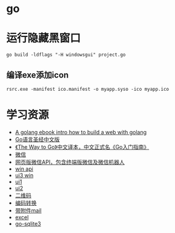# go

# 运行隐藏黑窗口 #
	go build -ldflags "-H windowsgui" project.go

## 编译exe添加icon ##

	rsrc.exe -manifest ico.manifest -o myapp.syso -ico myapp.ico

# 学习资源 #

- [A golang ebook intro how to build a web with golang](https://github.com/astaxie/build-web-application-with-golang)
- [Go语言圣经中文版](https://github.com/gopl-zh/gopl-zh.github.com)
- [《The Way to Go》中文译本，中文正式名《Go入门指南》](https://github.com/Unknwon/the-way-to-go_ZH_CN)
- [微信](https://github.com/liushuchun/wechatcmd)
- [网页版微信API，包含终端版微信及微信机器人](https://github.com/Urinx/WeixinBot)
- [win api](https://github.com/lxn/win "win API")
- [ui3 win](https://github.com/lxn/walk "https://github.com/lxn/walk")
- [ui1](https://github.com/visualfc/goqt "UI")
- [ui2](https://github.com/google/gxui "https://github.com/google/gxui")
- [二维码](https://github.com/skip2/go-qrcode "https://github.com/skip2/go-qrcode")
- [编码转换](github.com/axgle/mahonia)
- [带附件mail](https://github.com/scorredoira/email)
- [excel](https://github.com/aswjh/excel)
- [go-sqlite3](http://godoc.org/github.com/mattn/go-sqlite3 "go-sqlite3")